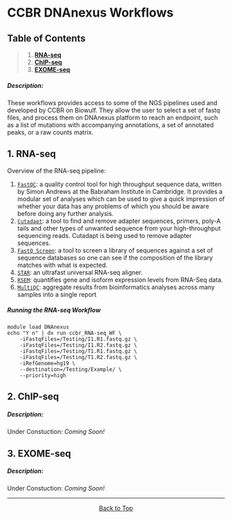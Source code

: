 # CCBR DNAnexus Workflows

## Table of Contents
> 1. **[RNA-seq](#1-RNA-seq)**
> 2. **[ChIP-seq](#2-ChIP-seq)**
> 3. **[EXOME-seq](#3-Exome-seq)**

##### Description:  
These workflows provides access to some of the NGS pipelines used and developed by CCBR on Biowulf. They allow the user to select a set of fastq files, and process them on DNAnexus platform to reach an endpoint, such as a list of mutations with accompanying annotations, a set of annotated peaks, or a raw counts matrix.  
 
## 1. RNA-seq   
Overview of the RNA-seq pipeline:
1. [`FastQC`](https://www.bioinformatics.babraham.ac.uk/projects/fastqc/): a quality control tool for high throughput sequence data, written by Simon Andrews at the Babraham Institute in Cambridge. It provides a modular set of analyses which can be used to give a quick impression of whether your data has any problems of which you should be aware before doing any further analysis.
2. [`Cutadapt`](https://cutadapt.readthedocs.io/en/stable/): a tool to find and remove adapter sequences, primers, poly-A tails and other types of unwanted sequence from your high-throughput sequencing reads. Cutadapt is being used to remove adapter sequences.
3. [`FastQ Screen`](https://www.bioinformatics.babraham.ac.uk/projects/fastq_screen/): a tool to screen a library of sequences against a set of sequence databases so one can see if the composition of the library matches with what is expected.
4. [`STAR`](https://www.ncbi.nlm.nih.gov/pmc/articles/PMC3530905/): an ultrafast universal RNA-seq aligner.  
5. [`RSEM`](https://bmcbioinformatics.biomedcentral.com/articles/10.1186/1471-2105-12-323): quantifies gene and isoform expression levels from RNA-Seq data.
6. [`MultiQC`](https://multiqc.info/): aggregate results from bioinformatics analyses across many samples into a single report
   
##### Running the RNA-seq Workflow  

    module load DNAnexus
    echo "Y n" | dx run ccbr_RNA-seq_WF \
    	-iFastqFiles=/Testing/I1.R1.fastq.gz \
    	-iFastqFiles=/Testing/I1.R2.fastq.gz \
    	-iFastqFiles=/Testing/T1.R1.fastq.gz \
    	-iFastqFiles=/Testing/T1.R2.fastq.gz \
    	-iRefGenome=hg19 \
    	--destination=/Testing/Example/ \
    	--priority=high

## 2. ChIP-seq 
##### Description: 
Under Constuction: *Coming Soon!* 

## 3. EXOME-seq
##### Description: 
Under Constuction: *Coming Soon!* 

<hr>

<p align="center">
	<a href="#ccbr-dnanexus-workflows">Back to Top</a>
</p>

